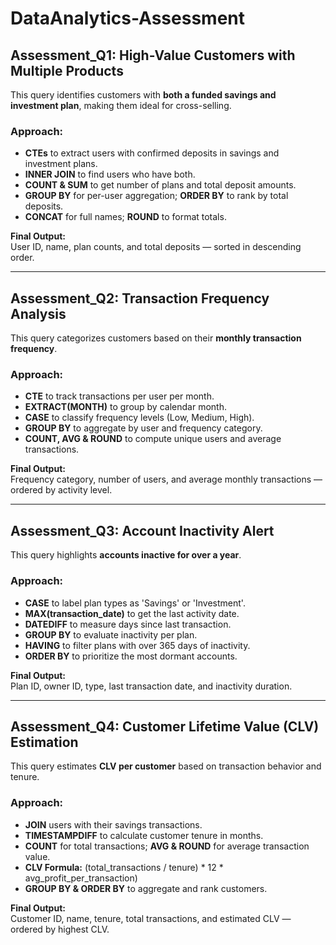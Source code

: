 # DataAnalytics-Assessment

## Assessment_Q1: High-Value Customers with Multiple Products  
This query identifies customers with **both a funded savings and investment plan**, making them ideal for cross-selling.

### Approach:
- **CTEs** to extract users with confirmed deposits in savings and investment plans.
- **INNER JOIN** to find users who have both.
- **COUNT & SUM** to get number of plans and total deposit amounts.
- **GROUP BY** for per-user aggregation; **ORDER BY** to rank by total deposits.
- **CONCAT** for full names; **ROUND** to format totals.

**Final Output:**  
User ID, name, plan counts, and total deposits — sorted in descending order.

---

## Assessment_Q2: Transaction Frequency Analysis 
This query categorizes customers based on their **monthly transaction frequency**.

### Approach:
- **CTE** to track transactions per user per month.
- **EXTRACT(MONTH)** to group by calendar month.
- **CASE** to classify frequency levels (Low, Medium, High).
- **GROUP BY** to aggregate by user and frequency category.
- **COUNT, AVG & ROUND** to compute unique users and average transactions.

**Final Output:**  
Frequency category, number of users, and average monthly transactions — ordered by activity level.

---

## Assessment_Q3: Account Inactivity Alert  
This query highlights **accounts inactive for over a year**.

### Approach:
- **CASE** to label plan types as 'Savings' or 'Investment'.
- **MAX(transaction_date)** to get the last activity date.
- **DATEDIFF** to measure days since last transaction.
- **GROUP BY** to evaluate inactivity per plan.
- **HAVING** to filter plans with over 365 days of inactivity.
- **ORDER BY** to prioritize the most dormant accounts.

**Final Output:**  
Plan ID, owner ID, type, last transaction date, and inactivity duration.

---

## Assessment_Q4: Customer Lifetime Value (CLV) Estimation  
This query estimates **CLV per customer** based on transaction behavior and tenure.

### Approach:
- **JOIN** users with their savings transactions.
- **TIMESTAMPDIFF** to calculate customer tenure in months.
- **COUNT** for total transactions; **AVG & ROUND** for average transaction value.
- **CLV Formula:** (total_transactions / tenure) * 12 * avg_profit_per_transaction)
- **GROUP BY & ORDER BY** to aggregate and rank customers.

**Final Output:**  
Customer ID, name, tenure, total transactions, and estimated CLV — ordered by highest CLV.
